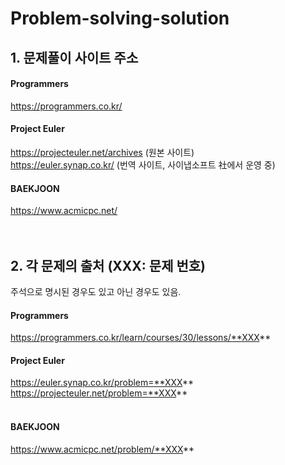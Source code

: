 # Problem-solving-solution
## 1. 문제풀이 사이트 주소
#### Programmers
https://programmers.co.kr/
<br/>
#### Project Euler
https://projecteuler.net/archives (원본 사이트)  
https://euler.synap.co.kr/        (번역 사이트, 사이냅소프트 社에서 운영 중) 
<br/>
#### BAEKJOON
https://www.acmicpc.net/
<br/>
<br/>
<br/>
## 2. 각 문제의 출처 (XXX: 문제 번호)  
주석으로 명시된 경우도 있고 아닌 경우도 있음.  
#### Programmers
https://programmers.co.kr/learn/courses/30/lessons/**XXX**
<br/>
#### Project Euler  
https://euler.synap.co.kr/problem=**XXX**  
https://projecteuler.net/problem=**XXX**  
<br/>
#### BAEKJOON  
https://www.acmicpc.net/problem/**XXX**

